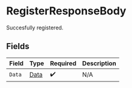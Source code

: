 # RegisterResponseBody

Succesfully registered.


## Fields

| Field                                 | Type                                  | Required                              | Description                           |
| ------------------------------------- | ------------------------------------- | ------------------------------------- | ------------------------------------- |
| `Data`                                | [Data](../../Models/Requests/Data.md) | :heavy_check_mark:                    | N/A                                   |